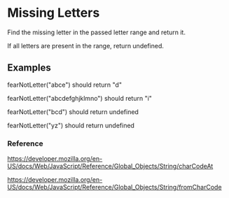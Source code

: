 # Missing Letters

Find the missing letter in the passed letter range and return it.

If all letters are present in the range, return undefined.

## Examples

fearNotLetter("abce") should return "d"

fearNotLetter("abcdefghjklmno") should return "i"

fearNotLetter("bcd") should return undefined

fearNotLetter("yz") should return undefined

### Reference

<https://developer.mozilla.org/en-US/docs/Web/JavaScript/Reference/Global_Objects/String/charCodeAt>

<https://developer.mozilla.org/en-US/docs/Web/JavaScript/Reference/Global_Objects/String/fromCharCode>
